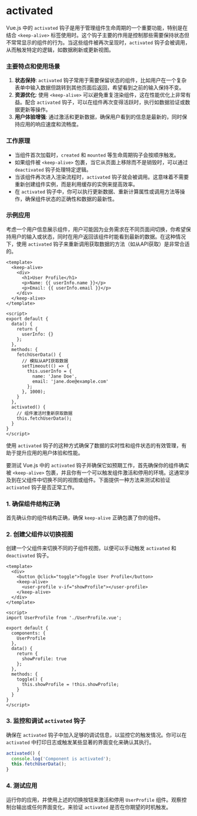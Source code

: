 # activated

Vue.js 中的 `activated` 钩子是用于管理组件生命周期的一个重要功能，特别是在结合 `<keep-alive>` 标签使用时。这个钩子主要的作用是控制那些需要保持状态但不常常显示的组件的行为。当这些组件被再次呈现时，`activated` 钩子会被调用，从而触发特定的逻辑，如数据刷新或更新视图。

### 主要特点和使用场景

1. **状态保持**: `activated` 钩子常用于需要保留状态的组件，比如用户在一个复杂表单中输入数据但跳转到其他页面后返回，希望看到之前的输入保持不变。
2. **资源优化**: 使用 `<keep-alive>` 可以避免重复渲染组件，这在性能优化上非常有益。配合 `activated` 钩子，可以在组件再次变得活跃时，执行如数据验证或数据更新等操作。
3. **用户体验增强**: 通过激活和更新数据，确保用户看到的信息是最新的，同时保持应用的响应速度和流畅度。

### 工作原理

- 当组件首次加载时，`created` 和 `mounted` 等生命周期钩子会按顺序触发。
- 如果组件被 `<keep-alive>` 包裹，当它从页面上移除而不是销毁时，可以通过 `deactivated` 钩子处理特定逻辑。
- 当该组件再次进入渲染流程时，`activated` 钩子就会被调用。这意味着不需要重新创建组件实例，而是利用缓存的实例来提高效率。
- 在 `activated` 钩子中，你可以执行更新数据、重新计算属性或调用方法等操作，确保组件状态的正确性和数据的最新性。

### 示例应用

考虑一个用户信息展示组件，用户可能因为业务需求在不同页面间切换，你希望保持用户的输入或状态，同时在用户返回该组件时能看到最新的数据。在这种情况下，使用 `activated` 钩子来重新调用获取数据的方法（如从API获取）是非常合适的。

```vue
<template>
  <keep-alive>
    <div>
      <h1>User Profile</h1>
      <p>Name: {{ userInfo.name }}</p>
      <p>Email: {{ userInfo.email }}</p>
    </div>
  </keep-alive>
</template>

<script>
export default {
  data() {
    return {
      userInfo: {}
    };
  },
  methods: {
    fetchUserData() {
      // 模拟从API获取数据
      setTimeout(() => {
        this.userInfo = {
          name: 'Jane Doe',
          email: 'jane.doe@example.com'
        };
      }, 1000);
    }
  },
  activated() {
    // 组件激活时重新获取数据
    this.fetchUserData();
  }
}
</script>
```

使用 `activated` 钩子的这种方式确保了数据的实时性和组件状态的有效管理，有助于提升应用的用户体验和性能。



要测试 Vue.js 中的 `activated` 钩子并确保它如预期工作，首先确保你的组件确实被 `<keep-alive>` 包裹，并且你有一个可以触发组件激活和停用的环境。这通常涉及到在父组件中切换不同的视图或组件。下面提供一种方法来测试和验证 `activated` 钩子是否正常工作。

### 1. 确保组件结构正确

首先确认你的组件结构正确，确保 `keep-alive` 正确包裹了你的组件。

### 2. 创建父组件以切换视图

创建一个父组件来切换不同的子组件视图，以便可以手动触发 `activated` 和 `deactivated` 钩子。

```vue
<template>
  <div>
    <button @click="toggle">Toggle User Profile</button>
    <keep-alive>
      <user-profile v-if="showProfile"></user-profile>
    </keep-alive>
  </div>
</template>

<script>
import UserProfile from './UserProfile.vue';

export default {
  components: {
    UserProfile
  },
  data() {
    return {
      showProfile: true
    };
  },
  methods: {
    toggle() {
      this.showProfile = !this.showProfile;
    }
  }
}
</script>
```

### 3. 监控和调试 `activated` 钩子

确保在 `activated` 钩子中加入足够的调试信息，以监控它的触发情况。你可以在 `activated` 中打印日志或触发某些显著的界面变化来确认其执行。

```javascript
activated() {
  console.log('Component is activated');
  this.fetchUserData();
}
```

### 4. 测试应用

运行你的应用，并使用上述的切换按钮来激活和停用 `UserProfile` 组件。观察控制台输出或任何界面变化，来验证 `activated` 是否在你期望的时机触发。

